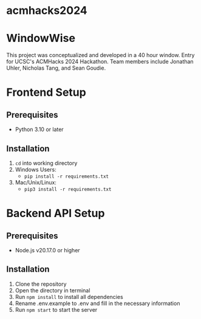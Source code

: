 # acmhacks2024

# WindowWise

This project was conceptualized and developed in a 40 hour window.
Entry for UCSC's ACMHacks 2024 Hackathon.
Team members include Jonathan Uhler, Nicholas Tang, and Sean Goudie.

# Frontend Setup

## Prerequisites

-    Python 3.10 or later

## Installation

1. `cd` into working directory
2. Windows Users:
     - `pip install -r requirements.txt`
3. Mac/Unix/Linux:
     - `pip3 install -r requirements.txt`

# Backend API Setup

## Prerequisites

-   Node.js v20.17.0 or higher

## Installation

1. Clone the repository
2. Open the directory in terminal
3. Run `npm install` to install all dependencies
4. Rename .env.example to .env and fill in the necessary information
5. Run `npm start` to start the server
